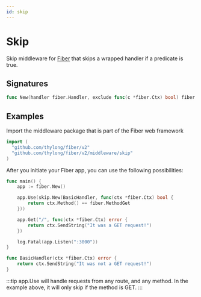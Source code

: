 ```yaml
---
id: skip
---
```


# Skip

Skip middleware for [Fiber](https://github.com/gofiber/fiber) that skips a wrapped handler if a predicate is true.

## Signatures
```go
func New(handler fiber.Handler, exclude func(c *fiber.Ctx) bool) fiber.Handler
```

## Examples
Import the middleware package that is part of the Fiber web framework
```go
import (
  "github.com/thylong/fiber/v2"
  "github.com/thylong/fiber/v2/middleware/skip"
)
```

After you initiate your Fiber app, you can use the following possibilities:

```go
func main() {
	app := fiber.New()

	app.Use(skip.New(BasicHandler, func(ctx *fiber.Ctx) bool {
		return ctx.Method() == fiber.MethodGet
	}))

	app.Get("/", func(ctx *fiber.Ctx) error {
		return ctx.SendString("It was a GET request!")
	})

	log.Fatal(app.Listen(":3000"))
}

func BasicHandler(ctx *fiber.Ctx) error {
	return ctx.SendString("It was not a GET request!")
}
```

:::tip
app.Use will handle requests from any route, and any method. In the example above, it will only skip if the method is GET.
:::
